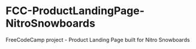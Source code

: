 # FCC-ProductLandingPage-NitroSnowboards
FreeCodeCamp project - Product Landing Page built for Nitro Snowboards
